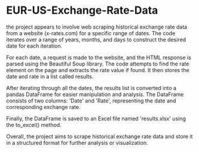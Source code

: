 # EUR-US-Exchange-Rate-Data
the project appears to involve web scraping historical exchange rate data from a website (x-rates.com) for a specific range of dates. The code iterates over a range of years, months, and days to construct the desired date for each iteration.

For each date, a request is made to the website, and the HTML response is parsed using the Beautiful Soup library. The code attempts to find the rate element on the page and extracts the rate value if found. It then stores the date and rate in a list called results.

After iterating through all the dates, the results list is converted into a pandas DataFrame for easier manipulation and analysis. The DataFrame consists of two columns: 'Date' and 'Rate', representing the date and corresponding exchange rate.

Finally, the DataFrame is saved to an Excel file named 'results.xlsx' using the to_excel() method.

Overall, the project aims to scrape historical exchange rate data and store it in a structured format for further analysis or visualization.
